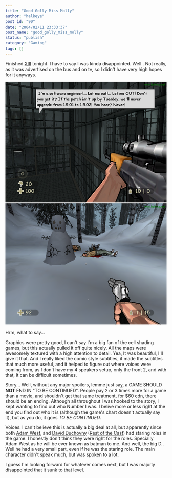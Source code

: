 ```yaml
---
title: "Good Golly Miss Molly"
author: "halkeye"
post_id: "90"
date: "2004/02/11 23:33:37"
post_name: "good_golly_miss_molly"
status: "publish"
category: "Gaming"
tags: []
---
```


Finished [XIII](https://www.xiii-thegame.com/) tonight. I have to say I was kinda disappointed. Well.. Not really, as it was advertised on the bus and on tv, so I didn't have very high hopes for it anyways.

![](clp00014.png)
![](clp00007.png)

Hrm, what to say...

Graphics were pretty good, I can't say I'm a big fan of the cell shading games, but this actually pulled it off quite nicely. All the maps were awesomely textured with a high attention to detail. Yea, It was beautiful, I'll give it that. And I really liked the comic style subtitles, it made the subtitles that much more useful, and it helped to figure out where voices were coming from, as I don't have my 4 speakers setup, only the front 2, and with that, it can be difficult sometimes.

Story... Well, without any major spoilers, lemme just say, a GAME SHOULD **NOT** END IN "TO BE CONTINUED". People pay 2 or 3 times more for a game than a movie, and shouldn't get that same treatment, for $60 cdn, there should be an ending. Although all throughout I was hooked to the story, I kept wanting to find out who Number I was. I belive more or less right at the end you find out who it is (although the game's chart doesn't actually say it), but as you do, it goes _TO BE CONTINUED_.

Voices. I can't believe this is actually a big deal at all, but apparently since both [Adam West](https://www.imdb.com/name/nm0001842/), and [David Duchovny](https://www.imdb.com/name/nm0000141/) ([Rest of the Cast](https://www.imdb.com/title/tt0365948/)) had staring roles in the game. I honestly don't think they were right for the roles. Specially Adam West as he will be ever known as batman to me. And well, the big D.. Well he had a very small part, even if he was the staring role. The main character didn't speak much, but was spoken to a lot.

I guess I'm looking forward for whatever comes next, but I was majorly disappointed that it sunk to that level.
